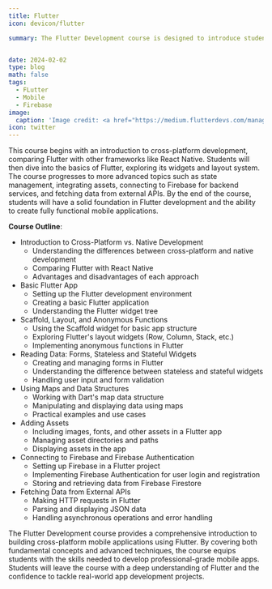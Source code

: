 ```yaml
---
title: Flutter
icon: devicon/flutter

summary: The Flutter Development course is designed to introduce students to the world of cross-platform mobile app development using Flutter. The course covers the fundamental concepts, practical skills, and advanced techniques needed to create robust and visually appealing mobile applications. Students will learn to leverage Flutter's capabilities to build high-performance apps for both Android and iOS platforms.


date: 2024-02-02
type: blog
math: false
tags:
  - FLutter
  - Mobile
  - Firebase
image:
  caption: 'Image credit: <a href="https://medium.flutterdevs.com/managing-the-state-of-a-widget-using-provider-flutter-6b5090f18875" target="_blank">Medium</a>'
icon: twitter
---
```


This course begins with an introduction to cross-platform development, comparing Flutter with other frameworks like React Native. Students will then dive into the basics of Flutter, exploring its widgets and layout system. The course progresses to more advanced topics such as state management, integrating assets, connecting to Firebase for backend services, and fetching data from external APIs. By the end of the course, students will have a solid foundation in Flutter development and the ability to create fully functional mobile applications.


**Course Outline**:
- Introduction to Cross-Platform vs. Native Development
    - Understanding the differences between cross-platform and native development
    - Comparing Flutter with React Native
    - Advantages and disadvantages of each approach
- Basic Flutter App
    - Setting up the Flutter development environment
    - Creating a basic Flutter application
    - Understanding the Flutter widget tree
- Scaffold, Layout, and Anonymous Functions
    - Using the Scaffold widget for basic app structure
    - Exploring Flutter's layout widgets (Row, Column, Stack, etc.)
    - Implementing anonymous functions in Flutter
- Reading Data: Forms, Stateless and Stateful Widgets
    - Creating and managing forms in Flutter
    - Understanding the difference between stateless and stateful widgets
    - Handling user input and form validation
- Using Maps and Data Structures
    - Working with Dart's map data structure
    - Manipulating and displaying data using maps
    - Practical examples and use cases
- Adding Assets
    - Including images, fonts, and other assets in a Flutter app
    - Managing asset directories and paths
    - Displaying assets in the app
- Connecting to Firebase and Firebase Authentication
    - Setting up Firebase in a Flutter project
    - Implementing Firebase Authentication for user login and registration
    - Storing and retrieving data from Firebase Firestore
- Fetching Data from External APIs
    - Making HTTP requests in Flutter
    - Parsing and displaying JSON data
    - Handling asynchronous operations and error handling


The Flutter Development course provides a comprehensive introduction to building cross-platform mobile applications using Flutter. By covering both fundamental concepts and advanced techniques, the course equips students with the skills needed to develop professional-grade mobile apps. Students will leave the course with a deep understanding of Flutter and the confidence to tackle real-world app development projects.



<!-- [Hugo Blox Builder](https://hugoblox.com) is designed to give technical content creators a seamless experience. You can focus on the content and the Hugo Blox Builder which this template is built upon handles the rest. -->

<!-- **Embed videos, podcasts, code, LaTeX math, and even test students!**

On this page, you'll find some examples of the types of technical content that can be rendered with Hugo Blox.

## Video

Teach your course by sharing videos with your students. Choose from one of the following approaches:

{{< youtube D2vj0WcvH5c >}}

**Youtube**:

    {{</* youtube w7Ft2ymGmfc */>}}

**Bilibili**:

    {{</* bilibili id="BV1WV4y1r7DF" */>}}

**Video file**

Videos may be added to a page by either placing them in your `assets/media/` media library or in your [page's folder](https://gohugo.io/content-management/page-bundles/), and then embedding them with the _video_ shortcode:

    {{</* video src="my_video.mp4" controls="yes" */>}}

## Podcast

You can add a podcast or music to a page by placing the MP3 file in the page's folder or the media library folder and then embedding the audio on your page with the _audio_ shortcode:

    {{</* audio src="ambient-piano.mp3" */>}}

Try it out:

{{< audio src="ambient-piano.mp3" >}}

## Test students

Provide a simple yet fun self-assessment by revealing the solutions to challenges with the `spoiler` shortcode:

```markdown
{{</* spoiler text="👉 Click to view the solution" */>}}
You found me!
{{</* /spoiler */>}}
```

renders as

{{< spoiler text="👉 Click to view the solution" >}} You found me 🎉 {{< /spoiler >}}

## Math

Hugo Blox Builder supports a Markdown extension for $\LaTeX$ math. You can enable this feature by toggling the `math` option in your `config/_default/params.yaml` file.

To render _inline_ or _block_ math, wrap your LaTeX math with `{{</* math */>}}$...${{</* /math */>}}` or `{{</* math */>}}$$...$${{</* /math */>}}`, respectively.

{{% callout note %}}
We wrap the LaTeX math in the Hugo Blox _math_ shortcode to prevent Hugo rendering our math as Markdown.
{{% /callout %}}

Example **math block**:

```latex
{{</* math */>}}
$$
\gamma_{n} = \frac{ \left | \left (\mathbf x_{n} - \mathbf x_{n-1} \right )^T \left [\nabla F (\mathbf x_{n}) - \nabla F (\mathbf x_{n-1}) \right ] \right |}{\left \|\nabla F(\mathbf{x}_{n}) - \nabla F(\mathbf{x}_{n-1}) \right \|^2}
$$
{{</* /math */>}}
```

renders as

{{< math >}}
$$\gamma_{n} = \frac{ \left | \left (\mathbf x_{n} - \mathbf x_{n-1} \right )^T \left [\nabla F (\mathbf x_{n}) - \nabla F (\mathbf x_{n-1}) \right ] \right |}{\left \|\nabla F(\mathbf{x}_{n}) - \nabla F(\mathbf{x}_{n-1}) \right \|^2}$$
{{< /math >}}

Example **inline math** `{{</* math */>}}$\nabla F(\mathbf{x}_{n})${{</* /math */>}}` renders as {{< math >}}$\nabla F(\mathbf{x}_{n})${{< /math >}}.

Example **multi-line math** using the math linebreak (`\\`):

```latex
{{</* math */>}}
$$f(k;p_{0}^{*}) = \begin{cases}p_{0}^{*} & \text{if }k=1, \\
1-p_{0}^{*} & \text{if }k=0.\end{cases}$$
{{</* /math */>}}
```

renders as

{{< math >}}

$$
f(k;p_{0}^{*}) = \begin{cases}p_{0}^{*} & \text{if }k=1, \\
1-p_{0}^{*} & \text{if }k=0.\end{cases}
$$

{{< /math >}}

## Code

Hugo Blox Builder utilises Hugo's Markdown extension for highlighting code syntax. The code theme can be selected in the `config/_default/params.yaml` file.


    ```python
    import pandas as pd
    data = pd.read_csv("data.csv")
    data.head()
    ```

renders as

```python
import pandas as pd
data = pd.read_csv("data.csv")
data.head()
```

## Inline Images

```go
{{</* icon name="python" */>}} Python
```

renders as

{{< icon name="python" >}} Python

## Did you find this page helpful? Consider sharing it 🙌 -->
